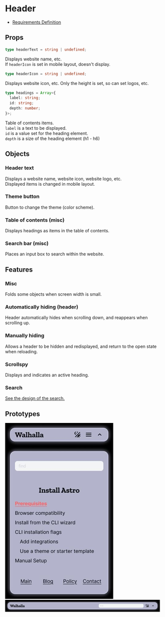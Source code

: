# Header  

<!--  -->
- [Requirements Definition](/docs/rd/header.md)
<!--  -->

## Props  

  ```ts
  type headerText = string | undefined;
  ```  

  Displays website name, etc.  
  If `headerIcon` is set in mobile layout, doesn't display.  

  ```ts
  type headerIcon = string | undefined;
  ```  

  Displays website icon, etc.
  Only the height is set, so can set logos, etc.  

  ```ts
  type headings = Array<{
    label: string;
    id: string;
    depth: number;
  }>;
  ```  

  Table of contents items.  
  `label` is a text to be displayed.  
  `id` is a value set for the heading element.  
  `depth` is a size of the heading element (h1 - h6)  

## Objects  

### Header text  

  Displays a website name, website icon, website logo, etc.  
  Displayed items is changed in mobile layout.  

### Theme button  

  Button to change the theme (color scheme).  

### Table of contents (misc)  

  Displays headings as items in the table of contents.

### Search bar (misc)  

  Places an input box to search within the website.  

## Features  

### Misc  

  Folds some objects when screen width is small.  

### Automatically hiding (header)  

  Header automatically hides when scrolling down, and reappears when scrolling up.  

### Manually hiding  

  Allows a header to be hidden and redisplayed, and return to the open state when reloading.  

### Scrollspy  

  Displays and indicates an active heading.  

### Search  

  [See the design of the search.](/docs/design/search.md)  

## Prototypes  

![Mobile layout](/docs/design/assets/header_mobile.jpg)  
![PC layout](/docs/design/assets/header_pc.jpg)  
